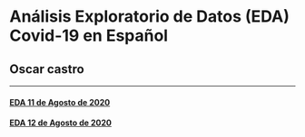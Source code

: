 # Análisis Exploratorio de Datos (EDA) Covid-19 en Español

## **Oscar castro**

***

#### <a href="https://oscarcastrolopez.github.io/EDA_covid19_ESP/notebook_covid19_esp_11-08-2020.html" target="_blank">EDA 11 de Agosto de 2020</a>

#### <a href="https://oscarcastrolopez.github.io/EDA_covid19_ESP/notebook_covid19_esp_12-08-2020.html" target="_blank">EDA 12 de Agosto de 2020</a>
